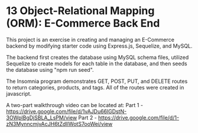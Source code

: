 # 13 Object-Relational Mapping (ORM): E-Commerce Back End

This project is an exercise in creating and managing an E-Commerce backend by modifying starter code using Express.js, Sequelize, and MySQL.

The backend first creates the database using MySQL schema files, utilized Sequelize to create models for each table in the database, and then seeds the database using "npm run seed". 

The Insomnia program demonstrates GET, POST, PUT, and DELETE routes to return categories, products, and tags. All of the routes were created in javascript.

A two-part walkthrough video can be located at:
Part 1 - https://drive.google.com/file/d/1vAJDu66lGDstN-3OWpIBgDjSBLA_LsPM/view
Part 2 - https://drive.google.com/file/d/1-zN3MynncmjvAcJH6tZdIIWotS7ooWei/view